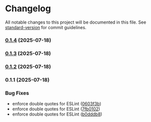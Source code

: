 # Changelog

All notable changes to this project will be documented in this file. See [standard-version](https://github.com/conventional-changelog/standard-version) for commit guidelines.

### [0.1.4](https://github.com/hanif-mianjee/JIRA-Ticket-Copier/compare/v0.1.3...v0.1.4) (2025-07-18)

### [0.1.3](https://github.com/hanif-mianjee/JIRA-Ticket-Copier/compare/v0.1.2...v0.1.3) (2025-07-18)

### [0.1.2](https://github.com/hanif-mianjee/JIRA-Ticket-Copier/compare/v0.1.1...v0.1.2) (2025-07-18)

### 0.1.1 (2025-07-18)


### Bug Fixes

* enforce double quotes for ESLint ([0603f3b](https://github.com/hanif-mianjee/JIRA-Ticket-Copier/commit/0603f3b809a812a11ac56010885e4907fddba209))
* enforce double quotes for ESLint ([7fb0102](https://github.com/hanif-mianjee/JIRA-Ticket-Copier/commit/7fb0102eaa98fe6d0a0d4f215ca800e5a75ce4a5))
* enforce double quotes for ESLint ([b0dddb8](https://github.com/hanif-mianjee/JIRA-Ticket-Copier/commit/b0dddb870385183922df985c47ea86b258630338))
